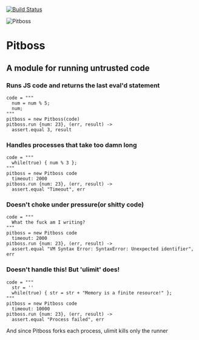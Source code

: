 [![Build
Status](https://secure.travis-ci.org/apiaryio/pitboss.png)](http://travis-ci.org/apiaryio/pitboss)

![Pitboss](http://s3.amazonaws.com/img.mdp.im/renobankclubinside4.jpg_%28705%C3%97453%29-20120923-100859.jpg)

# Pitboss
## A module for running untrusted code


### Runs JS code and returns the last eval'd statement

    code = """
      num = num % 5;
      num;
    """
    pitboss = new Pitboss(code)
    pitboss.run {num: 23}, (err, result) ->
      assert.equal 3, result

### Handles processes that take too damn long

    code = """
      while(true) { num % 3 };
    """
    pitboss = new Pitboss code
      timeout: 2000
    pitboss.run {num: 23}, (err, result) ->
      assert.equal "Timeout", err

### Doesn't choke under pressure(or shitty code)

    code = """
      What the fuck am I writing?
    """
    pitboss = new Pitboss code
      timeout: 2000
    pitboss.run {num: 23}, (err, result) ->
      assert.equal "VM Syntax Error: SyntaxError: Unexpected identifier", err

### Doesn't handle this! But 'ulimit' does!

    code = """
      str = ''
      while(true) { str = str + "Memory is a finite resource!" };
    """
    pitboss = new Pitboss code
      timeout: 10000
    pitboss.run {num: 23}, (err, result) ->
      assert.equal "Process failed", err

And since Pitboss forks each process, ulimit kills only the runner

